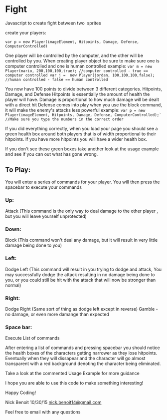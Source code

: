 # Fight


Javascript to create fight between two <img>  sprites 


create your players: 

 ```var p = new Player(imageElement, Hitpoints, Damage, Defense, ComputerControlled)```

  One player will be controlled by the computer, and the other will be controlled by you. 
    When creating player object be sure to make sure one is computer controlled and one is human controlled
    example: 
           ```
           var m = new Player(mario, 200,100,100,true); //computer controlled - true == computer controlled
           var j =  new Player(jordan, 100,100,100,false); //human controlled - false == human controlled
           ```
          
  You now have 100 points to divide between 3 different categories. Hitpoints, Damage, and Defense
    Hitpoints is essentially the amount of health the player will have. 
    Damage is proportional to how much damage will be dealt with a direct hit
    Defense comes into play when you use the block command, it will make the enemy's attacks less powerful
    example: 
       ```
       var p = new Player(imageElement, Hitpoints, Damage, Defense, ComputerControlled);`
        //Make sure you type the numbers in the correct order
        ```
          

If you did everything correctly, when you load your page you should see a green health box around both players that is of width proportional to their hitpoints. If you have more hitpoints you will have a wider health box. 

If you don't see these green boxes take another look at the usage example and see if you can out what has gone wrong.

<h2>To Play:</h2> 
  
  You will enter a series of commands for your player. You will then press the spacebar to execute your commands 
  
  <h3>Up:</h3> Attack (This command is the only way to deal damage to the other player , but you will leave yourself unprotected)
  
  <h3>Down:</h3> Block (This command won't deal any damage, but it will result in very little damage being done to you)
  
  <h3>Left:</h3> Dodge Left (This command will result in you trying to dodge and attack, You may successfully dodge the attack resulting in no damage being done to you, or you could still be hit with the attack that will now be stronger than normal)
  
  <h3>Right:</h3> Dodge Right (Same sort of thing as dodge left except in reverse) Gamble - no damage, or even more damange than expected 
  
  <h3>Space bar:</h3> Execute List of commands 
  
  
  
  After entering a list of commands and pressing spacebar you should notice the health boxes of the characters getting narrower as they lose hitpoints. Eventually when they will dissapear and the character will go almost transparent with a red background denoting the character being eliminated. 
  
Take a look at the commented Usage Example for more guidance 


I hope you are able to use this code to make something interesting! 

Happy Coding! 

Nick Benoit 
10/30/15 
nick.benoit14@gmail.com 

Feel free to email with any questions
  
